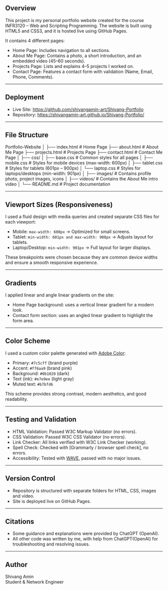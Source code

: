 ## Overview

This project is my personal portfolio website created for the course INFR3120 – Web and Scripting Programming.
The website is built using HTML5 and CSS3, and it is hosted live using GitHub Pages.

It contains 4 different pages:

- Home Page: Includes navigation to all sections.
- About Me Page: Contains a photo, a short introduction, and an embedded video (45–60 seconds).
- Projects Page: Lists and explains 4–5 projects I worked on.
- Contact Page: Features a contact form with validation (Name, Email, Phone, Comments).

---

## Deployment

- Live Site: https://github.com/shivangamin-art/Shivang-Portfolio
- Repository: https://shivangamin-art.github.io/Shivang-Portfolio/

---

## File Structure

Portfolio-Website
│
├── index.html # Home Page
├── about.html # About Me Page
├── projects.html # Projects Page
├── contact.html # Contact Me Page
│
├── css/
│ ├── base.css # Common styles for all pages
│ ├── mobile.css # Styles for mobile devices (max-width: 600px)
│ ├── tablet.css # Styles for tablets (601px – 900px)
│ └── laptop.css # Styles for laptops/desktops (min-width: 901px)
│
├── images/ # Contains profile photo, project images, icons
│
├── videos/ # Contains the About Me intro video
│
└── README.md # Project documentation

---

## Viewport Sizes (Responsiveness)

I used a fluid design with media queries and created separate CSS files for each viewport:

- Mobile: `max-width: 600px` → Optimized for small screens.
- Tablet: `min-width: 601px and max-width: 900px` → Adjusts layout for tablets.
- Laptop/Desktop: `min-width: 901px` → Full layout for larger displays.

These breakpoints were chosen because they are common device widths and ensure a smooth responsive experience.

---

## Gradients

I applied linear and angle linear gradients on the site:

- Home Page background: uses a vertical linear gradient for a modern look.
- Contact form section: uses an angled linear gradient to highlight the form area.

---

## Color Scheme

I used a custom color palette generated with [Adobe Color](https://color.adobe.com/create):

- Primary: `#7c5cff` (brand purple)
- Accent: `#ff6aa9` (brand pink)
- Background: `#0b1020` (dark)
- Text (ink): `#e7e9ee` (light gray)
- Muted text: `#b7bfd6`

This scheme provides strong contrast, modern aesthetics, and good readability.

---

## Testing and Validation

- HTML Validation: Passed W3C Markup Validator (no errors).
- CSS Validation: Passed W3C CSS Validator (no errors).
- Link Checker: All links verified with W3C Link Checker (working).
- Spell Check: Checked with [Grammarly / browser spell check], no errors.
- Accessibility: Tested with [WAVE](http://wave.webaim.org/), passed with no major issues.

---

## Version Control

- Repository is structured with separate folders for HTML, CSS, images and video.
- Site is deployed live on GitHub Pages.

---

## Citations

- Some guidance and explanations were provided by ChatGPT (OpenAI).
- All other code was written by me, with help from ChatGPT(OpenAI) for troubleshooting and resolving issues.

---

## Author

Shivang Amin  
Student & Network Engineer
